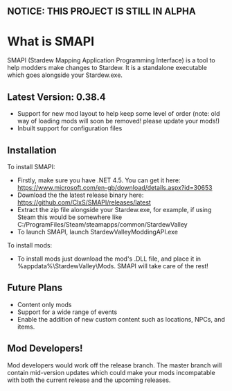 ## NOTICE: THIS PROJECT IS STILL IN ALPHA

# What is SMAPI

SMAPI (Stardew Mapping Application Programming Interface) is a tool to help modders make changes to Stardew. It is a standalone executable which goes alongside your Stardew.exe.

## Latest Version: 0.38.4
- Support for new mod layout to help keep some level of order (note: old way of loading mods will soon be removed! please update your mods!)
- Inbuilt support for configuration files

## Installation

To install SMAPI:
- Firstly, make sure you have .NET 4.5. You can get it here: https://www.microsoft.com/en-gb/download/details.aspx?id=30653
- Download the the latest release binary here: https://github.com/ClxS/SMAPI/releases/latest
- Extract the zip file alongside your Stardew.exe, for example, if using Steam this would be somewhere like C:/ProgramFiles/Steam/steamapps/common/StardewValley
- To launch SMAPI, launch StardewValleyModdingAPI.exe

To install mods:
- To install mods just download the mod's .DLL file, and place it in %appdata%\StardewValley\Mods\. SMAPI will take care of the rest!

## Future Plans
- Content only mods
- Support for a wide range of events
- Enable the addition of new custom content such as locations, NPCs, and items.

## Mod Developers!

Mod developers would work off the release branch. The master branch will contain mid-version updates which could make your mods incompatable with both the current release and the upcoming releases.
